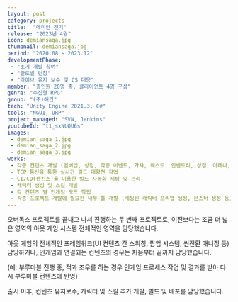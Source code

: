 ```yaml
---
layout: post
category: projects
title:  "데미안 전기"
release: "2023년 4월"
icon: demiansaga.jpg
thumbnail: demiansaga.jpg
period: "2020.08 ~ 2023.12"
developmentPhase:
 - "초기 개발 참여"
 - "글로벌 런칭"
 - "라이브 유지 보수 및 CS 대응"
member: "총인원 20명 중, 클라이언트 4명 구성"
genre: "수집형 RPG"
group: "(주)해긴"
tech: "Unity Engine 2021.3, C#"
tools: "NGUI, URP"
project_managed: "SVN, Jenkins"
youtubeId: "t1_sxNUQU6s"
images:
 - demian_saga_1.jpg
 - demian_saga_2.jpg
 - demian_saga_3.jpg
works:
 - 각종 컨텐츠 개발 (멤버십, 상점, 각종 이벤트, 가챠, 퀘스트, 인벤토리, 상점, 아레나, 캐릭터 관리, 부루마블, 시련의탑 등)
 - TCP 통신을 통한 실시간 길드 대항전 작업
 - CI/CD(젠킨스)를 이용한 빌드 자동화 세팅 및 관리
 - 캐릭터 생성 및 스킬 개발
 - 각 컨텐츠 별 인게임 모드 작업
 - 각종 프로젝트 개발에 필요한 내부 툴 개발 (세팅된 캐릭터 프리팹 생성, 몬스터 생성 등)
---
```


오버독스 프로젝트를 끝내고 나서 진행하는 두 번째 프로젝트로, 이전보다는 조금 더 넓은 영역의 아웃 게임 시스템 전체적인 영역을 담당했습니다.

아웃 게임의 전체적인 프레임워크(UI 컨텐츠 간 스위칭, 팝업 시스템, 씬전환 매니징 등) 담당하거나, 인게임과 연결되는 컨텐츠의 경우는 처음부터 끝까지 담당했습니다.

(예: 부루마블 진행 중, 적과 조우를 하는 경우 인게임 프로세스 작업 및 결과를 받아 다시 부루마블 컨텐츠에 반영)

출시 이후, 컨텐츠 유지보수, 캐릭터 및 스킬 추가 개발, 빌드 및 배포를 담당했습니다.